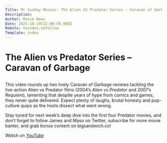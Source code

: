 ```yaml
---
Title: Mr Sunday Movies: The Alien VS Predator Series - Caravan of Garbage
Description: 
Author: Movie News
Date: 2025-10-19T22:00:59.000Z
Robots: noindex,nofollow
Template: index
---
```

<h1>
  
  
  The Alien vs Predator Series – Caravan of Garbage
</h1>

<p>This video rounds up two lively Caravan of Garbage reviews tackling the live-action Alien vs Predator films (2004’s <em>Alien vs Predator</em> and 2007’s <em>Requiem</em>), lamenting that despite years of hype from comics and games, they never quite delivered. Expect plenty of laughs, brutal honesty and pop-culture quips as the hosts dissect what went wrong.</p>

<p>Stay tuned for next week’s deep dive into the first four Predator movies, and don’t forget to follow James and Maso on Twitter, subscribe for more movie banter, and grab bonus content on bigsandwich.co!</p>

<p><em>Watch on <a href="https://www.youtube.com/watch?v=A03YAZhO26E" rel="noopener noreferrer">YouTube</a></em></p>

